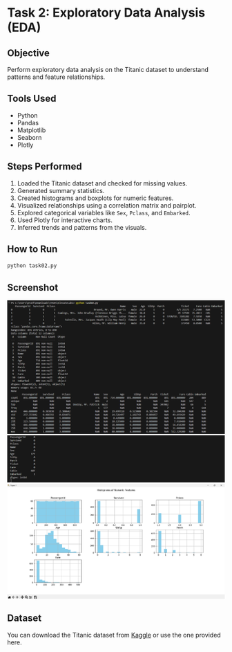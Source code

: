 # Task 2: Exploratory Data Analysis (EDA)

## Objective
Perform exploratory data analysis on the Titanic dataset to understand patterns and feature relationships.

## Tools Used
- Python
- Pandas
- Matplotlib
- Seaborn
- Plotly

## Steps Performed
1. Loaded the Titanic dataset and checked for missing values.
2. Generated summary statistics.
3. Created histograms and boxplots for numeric features.
4. Visualized relationships using a correlation matrix and pairplot.
5. Explored categorical variables like `Sex`, `Pclass`, and `Embarked`.
6. Used Plotly for interactive charts.
7. Inferred trends and patterns from the visuals.

## How to Run
 ```bash
python task02.py
```

## Screenshot
![Histogram](screenshot/output1.png)
![Histogram](screenshot/output2.png)
![Histogram](screenshot/task2.png)

## Dataset
You can download the Titanic dataset from [Kaggle](https://www.kaggle.com/c/titanic/data) or use the one provided here.
